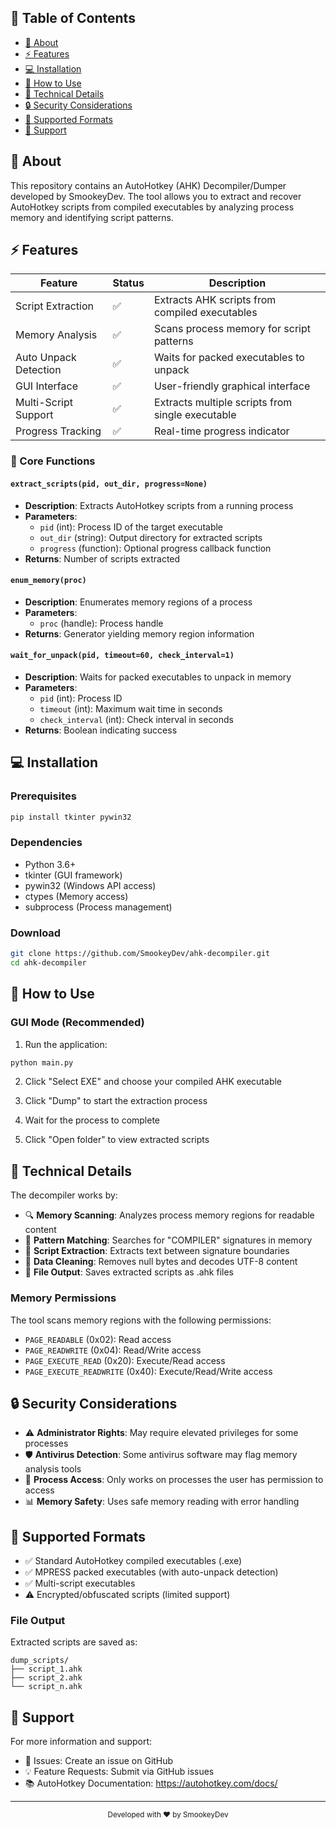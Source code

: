 ## 📝 Table of Contents

- [🧐 About](#-about)
- [⚡ Features](#-features)
- [💻 Installation](#-installation)
- [🚀 How to Use](#-how-to-use)
- [🔧 Technical Details](#-technical-details)
- [🔒 Security Considerations](#-security-considerations)
- [🎯 Supported Formats](#-supported-formats)
- [💬 Support](#-support)

## 🧐 About

This repository contains an AutoHotkey (AHK) Decompiler/Dumper developed by SmookeyDev. The tool allows you to extract and recover AutoHotkey scripts from compiled executables by analyzing process memory and identifying script patterns.

## ⚡ Features

| Feature                    | Status | Description                                    |
| -------------------------- | ------ | ---------------------------------------------- |
| Script Extraction         | ✅     | Extracts AHK scripts from compiled executables |
| Memory Analysis           | ✅     | Scans process memory for script patterns       |
| Auto Unpack Detection     | ✅     | Waits for packed executables to unpack         |
| GUI Interface             | ✅     | User-friendly graphical interface              |
| Multi-Script Support      | ✅     | Extracts multiple scripts from single executable |
| Progress Tracking         | ✅     | Real-time progress indicator                   |

### 🔧 Core Functions

#### `extract_scripts(pid, out_dir, progress=None)`

- **Description**: Extracts AutoHotkey scripts from a running process
- **Parameters**:
  - `pid` (int): Process ID of the target executable
  - `out_dir` (string): Output directory for extracted scripts
  - `progress` (function): Optional progress callback function
- **Returns**: Number of scripts extracted

#### `enum_memory(proc)`

- **Description**: Enumerates memory regions of a process
- **Parameters**:
  - `proc` (handle): Process handle
- **Returns**: Generator yielding memory region information

#### `wait_for_unpack(pid, timeout=60, check_interval=1)`

- **Description**: Waits for packed executables to unpack in memory
- **Parameters**:
  - `pid` (int): Process ID
  - `timeout` (int): Maximum wait time in seconds
  - `check_interval` (int): Check interval in seconds
- **Returns**: Boolean indicating success

## 💻 Installation

### Prerequisites

```bash
pip install tkinter pywin32
```

### Dependencies

- Python 3.6+
- tkinter (GUI framework)
- pywin32 (Windows API access)
- ctypes (Memory access)
- subprocess (Process management)

### Download

```bash
git clone https://github.com/SmookeyDev/ahk-decompiler.git
cd ahk-decompiler
```

## 🚀 How to Use

### GUI Mode (Recommended)

1. Run the application:
```bash
python main.py
```

2. Click "Select EXE" and choose your compiled AHK executable

3. Click "Dump" to start the extraction process

4. Wait for the process to complete

5. Click "Open folder" to view extracted scripts

## 🔧 Technical Details

The decompiler works by:

- 🔍 **Memory Scanning**: Analyzes process memory regions for readable content
- 🎯 **Pattern Matching**: Searches for "COMPILER" signatures in memory
- 📝 **Script Extraction**: Extracts text between signature boundaries
- 🧹 **Data Cleaning**: Removes null bytes and decodes UTF-8 content
- 💾 **File Output**: Saves extracted scripts as .ahk files

### Memory Permissions

The tool scans memory regions with the following permissions:
- `PAGE_READABLE` (0x02): Read access
- `PAGE_READWRITE` (0x04): Read/Write access  
- `PAGE_EXECUTE_READ` (0x20): Execute/Read access
- `PAGE_EXECUTE_READWRITE` (0x40): Execute/Read/Write access

## 🔒 Security Considerations

- ⚠️ **Administrator Rights**: May require elevated privileges for some processes
- 🛡️ **Antivirus Detection**: Some antivirus software may flag memory analysis tools
- 🔐 **Process Access**: Only works on processes the user has permission to access
- 📊 **Memory Safety**: Uses safe memory reading with error handling

## 🎯 Supported Formats

- ✅ Standard AutoHotkey compiled executables (.exe)
- ✅ MPRESS packed executables (with auto-unpack detection)
- ✅ Multi-script executables
- ⚠️ Encrypted/obfuscated scripts (limited support)

### File Output

Extracted scripts are saved as:
```
dump_scripts/
├── script_1.ahk
├── script_2.ahk
└── script_n.ahk
```

## 💬 Support

For more information and support:

- 🐛 Issues: Create an issue on GitHub
- 💡 Feature Requests: Submit via GitHub issues
- 📚 AutoHotkey Documentation: https://autohotkey.com/docs/

---

<div align="center">
  <sub>Developed with ❤️ by SmookeyDev</sub>
</div> 